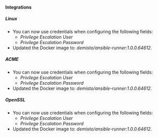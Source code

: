 
#### Integrations

##### Linux

- You can now use credentials when configuring the following fields:
  - *Privilege Escalation User*
  - *Privilege Escalation Password*
- Updated the Docker image to: *demisto/ansible-runner:1.0.0.64612*.

##### ACME

- You can now use credentials when configuring the following fields:
  - *Privilege Escalation User*
  - *Privilege Escalation Password*
- Updated the Docker image to: *demisto/ansible-runner:1.0.0.64612*.

##### OpenSSL

- You can now use credentials when configuring the following fields:
  - *Privilege Escalation User*
  - *Privilege Escalation Password*
- Updated the Docker image to: *demisto/ansible-runner:1.0.0.64612*.